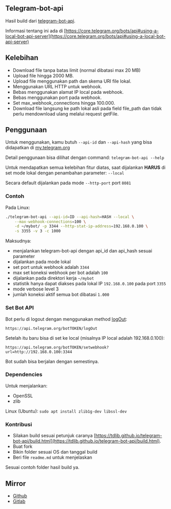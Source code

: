 ## Telegram-bot-api

Hasil build dari [telegram-bot-api](https://github.com/tdlib/telegram-bot-api).

Informasi tentang ini ada di [https://core.telegram.org/bots/api#using-a-local-bot-api-server](https://core.telegram.org/bots/api#using-a-local-bot-api-server)

## Kelebihan

- Download file tanpa batas limit (normal dibatasi max 20 MB)
- Upload file hingga 2000 MB.
- Upload file menggunakan path dan skema URI file lokal.
- Menggunakan URL HTTP untuk webhook.
- Bebas menggunakan alamat IP local pada webhook.
- Bebas menggunakan port pada webhook.
- Set max_webhook_connections hingga 100.000.
- Download file langsung ke path lokal asli pada field file_path dan tidak perlu mendownload ulang melalui request getFile.

## Penggunaan

Untuk menggunakan, kamu butuh `--api-id` dan `--api-hash` yang bisa didapatkan di [my.telegram.org](https://my.telegram.org)

Detail penggunaan bisa dilihat dengan command: `telegram-bot-api --help`

Untuk mendapatkan semua kelebihan fitur diatas, saat dijalankan **HARUS** di set mode lokal dengan penambahan parameter: `--local`

Secara default dijalankan pada mode `--http-port` port `8081`

### Contoh

Pada Linux:

```bash
./telegram-bot-api --api-id=ID --api-hash=HASH --local \
    --max-webhook-connections=100 \
    -d ~/mybot/ -p 3344 --http-stat-ip-address=192.168.0.100 \
    -s 3355 -v 3 -c 1000
```

Maksudnya:

- menjalankan telegram-bot-api dengan api_id dan api_hash sesuai parameter
- dijalankan pada mode lokal
- set port untuk webhook adalah `3344`
- max set koneksi webhook per bot adalah `100`
- dijalankan pada direktori kerja `~/mybot`
- statistik hanya dapat diakses pada lokal IP `192.168.0.100` pada port `3355`
- mode verbose level 3
- jumlah koneksi aktif semua bot dibatasi `1.000`

### Set Bot API

Bot perlu di logout dengan menggunakan method [logOut](https://core.telegram.org/bots/api#logout):

    https://api.telegram.org/botTOKEN/logOut

Setelah itu baru bisa di set ke local (misalnya IP local adalah 192.168.0.100):

    https://api.telegram.org/botTOKEN/setwebhook?url=http://192.168.0.100:3344

Bot sudah bisa berjalan dengan semestinya.    

### Dependencies

Untuk menjalankan:

- OpenSSL
- zlib

Linux (Ubuntu): `sudo apt install zlib1g-dev libssl-dev`

### Kontribusi

- Silakan build sesuai petunjuk caranya [https://tdlib.github.io/telegram-bot-api/build.html](https://tdlib.github.io/telegram-bot-api/build.html).
- Buat fork
- Bikin folder sesuai OS dan tanggal build
- Beri file `readme.md` untuk menjelaskan

Sesuai contoh folder hasil build ya.

## Mirror

- [Github](https://github.com/telegrambotindonesia/telegram-bot-api)
- [Gitlab](https://gitlab.com/botindonesia/telegram-bot-api)